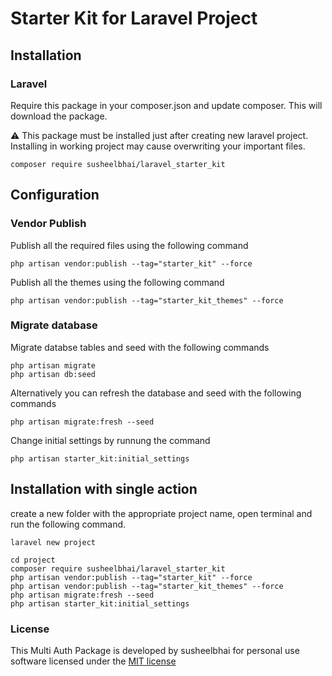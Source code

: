 # Starter Kit for Laravel Project

## Installation

### Laravel
Require this package in your composer.json and update composer. This will download the package.

:warning: This package must be installed just after creating new laravel project. Installing in working project may cause overwriting your important files.

    composer require susheelbhai/laravel_starter_kit

## Configuration


### Vendor Publish

Publish all the required files using the following command 

  ```
  php artisan vendor:publish --tag="starter_kit" --force 
  ```  

Publish all the themes using the following command 

  ```
  php artisan vendor:publish --tag="starter_kit_themes" --force 
  ```  

### Migrate database

Migrate  databse tables and seed with the following commands

  ```
  php artisan migrate
  php artisan db:seed
  
  ```

Alternatively you can refresh the database and seed with the following commands

  ```
  php artisan migrate:fresh --seed
  
  ```

Change initial settings by runnung the command

  ```
  php artisan starter_kit:initial_settings
  ```



## Installation with single action

  create a new folder with the appropriate project name, open terminal and run the following command.

  ```
  laravel new project
  ```

  ```
  cd project
  composer require susheelbhai/laravel_starter_kit
  php artisan vendor:publish --tag="starter_kit" --force
  php artisan vendor:publish --tag="starter_kit_themes" --force
  php artisan migrate:fresh --seed
  php artisan starter_kit:initial_settings

  ``` 


### License

This Multi Auth Package is developed by susheelbhai for personal use software licensed under the [MIT license](http://opensource.org/licenses/MIT)
